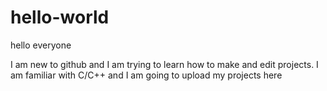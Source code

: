 # hello-world

hello everyone

I am new to github and I am trying to learn how to make and edit projects. I am familiar with C/C++ and I am going to upload my projects here
